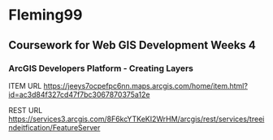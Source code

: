 # Fleming99
## Coursework for Web GIS Development Weeks 4

### ArcGIS Developers Platform - Creating Layers

ITEM URL
https://jeeys7ocpefpc6nn.maps.arcgis.com/home/item.html?id=ac3d84f327cd47f7bc3067870375a12e

REST URL
https://services3.arcgis.com/8F6kcYTKeKI2WrHM/arcgis/rest/services/treeindeitfication/FeatureServer





